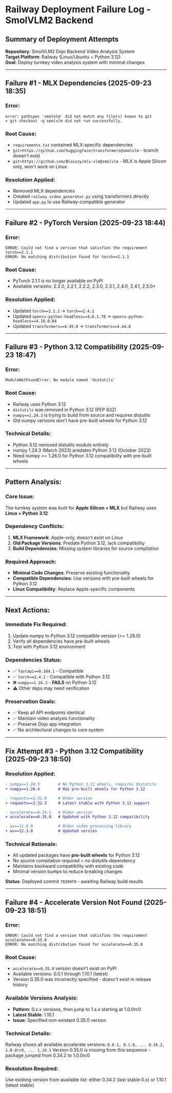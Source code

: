 # Railway Deployment Failure Log - SmolVLM2 Backend

## Summary of Deployment Attempts

**Repository**: SmolVLM2 Dojo Backend Video Analysis System  
**Target Platform**: Railway (Linux/Ubuntu + Python 3.12)  
**Goal**: Deploy turnkey video analysis system with minimal changes

---

## Failure #1 - MLX Dependencies (2025-09-23 18:35)

### Error:
```
error: pathspec 'smolvlm' did not match any file(s) known to git
× git checkout -q smolvlm did not run successfully.
```

### Root Cause:
- `requirements.txt` contained MLX-specific dependencies
- `git+https://github.com/huggingface/transformers@smolvlm` - branch doesn't exist
- `git+https://github.com/Blaizzy/mlx-vlm@smolvlm` - MLX is Apple Silicon only, won't work on Linux

### Resolution Applied:
- Removed MLX dependencies
- Created `railway_video_generator.py` using transformers directly
- Updated `app.py` to use Railway-compatible generator

---

## Failure #2 - PyTorch Version (2025-09-23 18:44)

### Error:
```
ERROR: Could not find a version that satisfies the requirement torch==2.1.1
ERROR: No matching distribution found for torch==2.1.1
```

### Root Cause:
- PyTorch 2.1.1 is no longer available on PyPI
- Available versions: 2.2.0, 2.2.1, 2.2.2, 2.3.0, 2.3.1, 2.4.0, 2.4.1, 2.5.0+

### Resolution Applied:
- Updated `torch==2.1.1` → `torch==2.4.1`
- Updated `opencv-python-headless==4.8.1.78` → `opencv-python-headless==4.10.0.84`
- Updated `transformers==4.45.0` → `transformers==4.44.0`

---

## Failure #3 - Python 3.12 Compatibility (2025-09-23 18:47)

### Error:
```
ModuleNotFoundError: No module named 'distutils'
```

### Root Cause:
- Railway uses Python 3.12 
- `distutils` was removed in Python 3.12 (PEP 632)
- `numpy==1.24.3` is trying to build from source and requires distutils
- Old numpy versions don't have pre-built wheels for Python 3.12

### Technical Details:
- Python 3.12 removed distutils module entirely
- numpy 1.24.3 (March 2023) predates Python 3.12 (October 2023)
- Need numpy >= 1.26.0 for Python 3.12 compatibility with pre-built wheels

---

## Pattern Analysis:

### Core Issue: 
The turnkey system was built for **Apple Silicon + MLX** but Railway uses **Linux + Python 3.12**

### Dependency Conflicts:
1. **MLX Framework**: Apple-only, doesn't exist on Linux
2. **Old Package Versions**: Predate Python 3.12, lack compatibility
3. **Build Dependencies**: Missing system libraries for source compilation

### Required Approach:
- **Minimal Code Changes**: Preserve existing functionality 
- **Compatible Dependencies**: Use versions with pre-built wheels for Python 3.12
- **Linux Compatibility**: Replace Apple-specific components

---

## Next Actions:

### Immediate Fix Required:
1. Update numpy to Python 3.12 compatible version (>= 1.26.0)
2. Verify all dependencies have pre-built wheels 
3. Test with Python 3.12 environment

### Dependencies Status:
- ✅ `fastapi==0.104.1` - Compatible
- ✅ `torch==2.4.1` - Compatible with Python 3.12
- ❌ `numpy==1.24.3` - **FAILS** on Python 3.12
- ⚠️  Other deps may need verification

### Preservation Goals:
- ✅ Keep all API endpoints identical
- ✅ Maintain video analysis functionality  
- ✅ Preserve Dojo app integration
- ✅ No architectural changes to core system

---

## Fix Attempt #3 - Python 3.12 Compatibility (2025-09-23 18:50)

### Resolution Applied:
```diff
- numpy==1.24.3        # No Python 3.12 wheels, requires distutils
+ numpy==1.26.4        # Has pre-built wheels for Python 3.12

- requests==2.31.0     # Older version  
+ requests==2.32.3     # Latest stable with Python 3.12 support

- accelerate==0.24.1   # Older version
+ accelerate==0.35.0   # Updated with Python 3.12 compatibility

- av==11.0.0           # Older video processing library
+ av==12.3.0           # Updated version
```

### Technical Rationale:
- All updated packages have **pre-built wheels** for Python 3.12
- No source compilation required = no distutils dependency  
- Maintains backward compatibility with existing code
- Minimal version bumps to reduce breaking changes

**Status**: Deployed commit `78309f8` - awaiting Railway build results

---

## Failure #4 - Accelerate Version Not Found (2025-09-23 18:51)

### Error:
```
ERROR: Could not find a version that satisfies the requirement accelerate==0.35.0
ERROR: No matching distribution found for accelerate==0.35.0
```

### Root Cause:
- `accelerate==0.35.0` version doesn't exist on PyPI
- Available versions: 0.0.1 through 1.10.1 (latest)
- Version 0.35.0 was incorrectly specified - doesn't exist in release history

### Available Versions Analysis:
- **Pattern**: 0.x.x versions, then jump to 1.x.x starting at 1.0.0rc0
- **Latest Stable**: 1.10.1 
- **Issue**: Specified non-existent 0.35.0 version

### Technical Details:
Railway shows all available accelerate versions:
`0.0.1, 0.1.0, ... 0.34.2, 1.0.0rc0, ... 1.10.1`
Version 0.35.0 is missing from this sequence - package jumped from 0.34.2 to 1.0.0rc0

### Resolution Required:
Use existing version from available list: either 0.34.2 (last stable 0.x) or 1.10.1 (latest stable)